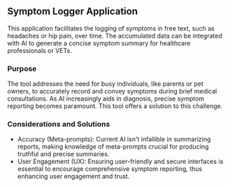 ## Symptom Logger Application

This application facilitates the logging of symptoms in free text, such as headaches or hip pain, over time. The accumulated data can be integrated with AI to generate a concise symptom summary for healthcare professionals or VETs.

### Purpose

The tool addresses the need for busy individuals, like parents or pet owners, to accurately record and convey symptoms during brief medical consultations. As AI increasingly aids in diagnosis, precise symptom reporting becomes paramount. This tool offers a solution to this challenge.

### Considerations and Solutions
- Accuracy (Meta-prompts): 
    Current AI isn't infallible in summarizing reports, making knowledge of meta-prompts crucial for producing truthful and precise summaries.
- User Engagement (UX): 
    Ensuring user-friendly and secure interfaces is essential to encourage comprehensive symptom reporting, thus enhancing user engagement and trust.
    
